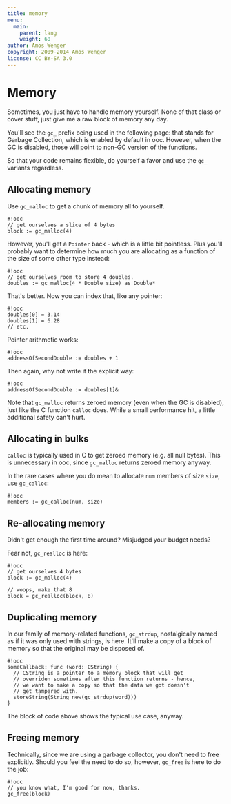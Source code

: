 ```yaml
---
title: memory
menu:
  main:
    parent: lang
    weight: 60
author: Amos Wenger
copyright: 2009-2014 Amos Wenger
license: CC BY-SA 3.0
---
```


# Memory

Sometimes, you just have to handle memory yourself. None of that class
or cover stuff, just give me a raw block of memory any day.

You'll see the `gc_` prefix being used in the following page: that stands
for Garbage Collection, which is enabled by default in ooc. However, when
the GC is disabled, those will point to non-GC version of the functions.

So that your code remains flexible, do yourself a favor and use the `gc_`
variants regardless.

## Allocating memory

Use `gc_malloc` to get a chunk of memory all to yourself.

    #!ooc
    // get ourselves a slice of 4 bytes
    block := gc_malloc(4)

However, you'll get a `Pointer` back - which is a little bit pointless.
Plus you'll probably want to determine how much you are allocating as
a function of the size of some other type instead:

    #!ooc
    // get ourselves room to store 4 doubles.
    doubles := gc_malloc(4 * Double size) as Double*

That's better. Now you can index that, like any pointer:

    #!ooc
    doubles[0] = 3.14
    doubles[1] = 6.28
    // etc.

Pointer arithmetic works:

    #!ooc
    addressOfSecondDouble := doubles + 1

Then again, why not write it the explicit way:

    #!ooc
    addressOfSecondDouble := doubles[1]&

Note that `gc_malloc` returns zeroed memory (even when the GC is disabled),
just like the C function `calloc` does. While a small performance hit, a
little additional safety can't hurt.

## Allocating in bulks

`calloc` is typically used in C to get zeroed memory (e.g. all null bytes).
This is unnecessary in ooc, since `gc_malloc` returns zeroed memory anyway.

In the rare cases where you do mean to allocate `num` members of size `size`,
use `gc_calloc`:

    #!ooc
    members := gc_calloc(num, size)

## Re-allocating memory

Didn't get enough the first time around? Misjudged your budget needs?

Fear not, `gc_realloc` is here:

    #!ooc
    // get ourselves 4 bytes
    block := gc_malloc(4)

    // woops, make that 8
    block = gc_realloc(block, 8)

## Duplicating memory

In our family of memory-related functions, `gc_strdup`, nostalgically
named as if it was only used with strings, is here. It'll make a copy of
a block of memory so that the original may be disposed of.

    #!ooc
    someCallback: func (word: CString) {
      // CString is a pointer to a memory block that will get
      // overriden sometimes after this function returns - hence,
      // we want to make a copy so that the data we got doesn't
      // get tampered with.
      storeString(String new(gc_strdup(word)))
    }

The block of code above shows the typical use case, anyway.

## Freeing memory

Technically, since we are using a garbage collector, you don't need to
free explicitly. Should you feel the need to do so, however, `gc_free` is
here to do the job:

    #!ooc
    // you know what, I'm good for now, thanks.
    gc_free(block)
